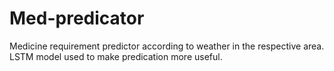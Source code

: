 # Med-predicator
Medicine requirement predictor according to weather in the respective area. LSTM model used to make predication more useful.
